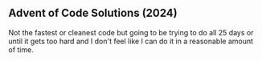 ## Advent of Code Solutions (2024)
Not the fastest or cleanest code but going to be trying to do all 25 days or until it gets too hard and I don't feel like I can do it in a reasonable amount of time.
